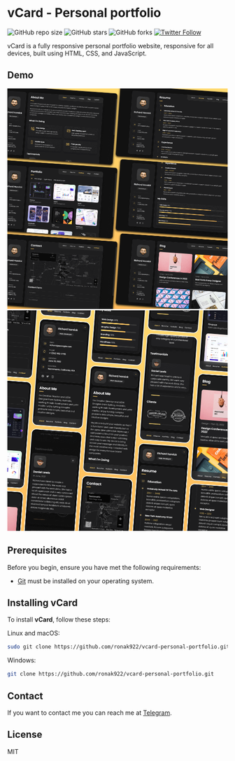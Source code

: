 # vCard - Personal portfolio

![GitHub repo size](https://img.shields.io/github/repo-size/ronaak007/vcard-personal-portfolio)
![GitHub stars](https://img.shields.io/github/stars/ronaak007/vcard-personal-portfolio?style=social)
![GitHub forks](https://img.shields.io/github/forks/ronaak007/vcard-personal-portfolio?style=social)
[![Twitter Follow](https://img.shields.io/twitter/follow/ronaak007?style=social)](https://twitter.com/intent/follow?screen_name=ronaak007)

vCard is a fully responsive personal portfolio website, responsive for all devices, built using HTML, CSS, and JavaScript.

## Demo

![vCard Desktop Demo](./website-demo-image/desktop.png "Desktop Demo")
![vCard Mobile Demo](./website-demo-image/mobile.png "Mobile Demo")

## Prerequisites

Before you begin, ensure you have met the following requirements:

* [Git](https://git-scm.com/downloads "Download Git") must be installed on your operating system.

## Installing vCard

To install **vCard**, follow these steps:

Linux and macOS:

```bash
sudo git clone https://github.com/ronak922/vcard-personal-portfolio.git
```

Windows:

```bash
git clone https://github.com/ronak922/vcard-personal-portfolio.git
```

## Contact

If you want to contact me you can reach me at [Telegram](https://www.telegram.com/spbgmiaccounts).

## License

MIT
